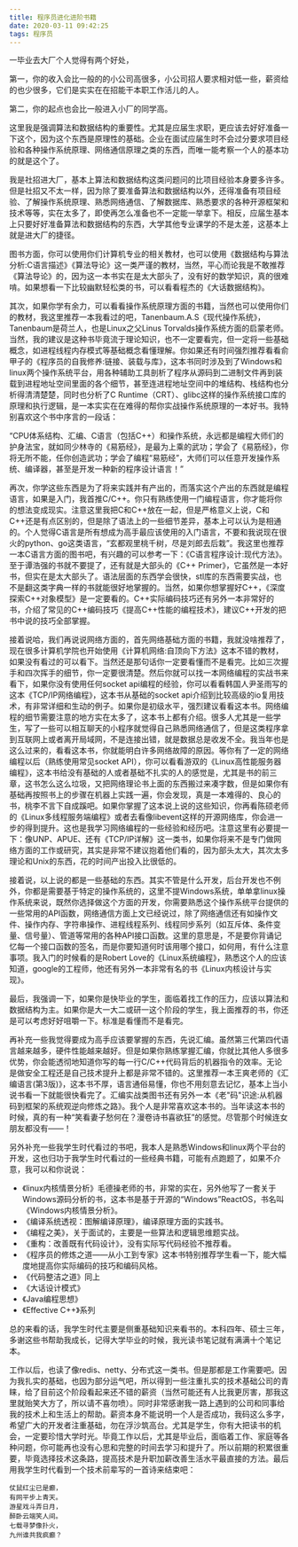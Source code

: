 ```yaml
---
title: 程序员进化进阶书籍
date: 2020-03-11 09:42:25
tags: 程序员
---
```

一毕业去大厂个人觉得有两个好处，

第一，你的收入会比一般的的小公司高很多，小公司招人要求相对低一些，薪资给的也少很多，它们是实实在在招能干本职工作活儿的人。

第二，你的起点也会比一般进入小厂的同学高。

这里我是强调算法和数据结构的重要性。尤其是应届生求职，更应该去好好准备一下这个，因为这个东西是原理性的基础。企业在面试应届生时不会过分要求项目经验和各种操作系统原理、网络通信原理之类的东西，而唯一能考察一个人的基本功的就是这个了。

我是社招进大厂，基本上算法和数据结构这类问题问的比项目经验本身要多许多。但是社招又不太一样，因为除了要准备算法和数据结构以外，还得准备有项目经验、了解操作系统原理、熟悉网络通信、了解数据库、熟悉要求的各种开源框架和技术等等，实在太多了，即使再怎么准备也不一定能一举拿下。相反，应届生基本上只要好好准备算法和数据结构的东西，大学其他专业课学的不是太差，这基本上就是进大厂的捷径。

图书方面，你可以使用你们计算机专业的相关教材，也可以使用《数据结构与算法分析:C语言描述》《算法导论》这一类严谨的教材，当然，平心而论我是不敢推荐《算法导论》的，因为这一本书实在是太大部头了，没有好的数学知识，真的很难啃。如果想看一下比较幽默轻松类的书，可以看看程杰的《大话数据结构》。


其次，如果你学有余力，可以看看操作系统原理方面的书籍，当然也可以使用你们的教材，我这里推荐一本我看过的吧，Tanenbaum.A.S《现代操作系统》，Tanenbaum是荷兰人，也是Linux之父Linus Torvalds操作系统方面的启蒙老师。当然，我的建议是这种书毕竟流于理论知识，也不一定要看完，但一定将一些基础概念，如进程线程内存模式等基础概念看懂理解。你如果还有时间强烈推荐看看俞甲子的《程序员的自我修养:链接、装载与库》，这本书同时涉及到了Windows和linux两个操作系统平台，用各种辅助工具剖析了程序从源码到二进制文件再到装载到进程地址空间里面的各个细节，甚至连进程地址空间中的堆结构、栈结构也分析得清清楚楚，同时也分析了C Runtime（CRT）、glibc这样的操作系统接口库的原理和执行逻辑，是一本实实在在难得的帮你实战操作系统原理的一本好书。我特别喜欢这个书中序言的一段话：

“CPU体系结构、汇编、C语言（包括C++）和操作系统，永远都是编程大师们的护身法宝，就如同少林寺的《易筋经》，是最为上乘的武功；学会了《易筋经》，你将无所不能，任你创造武功；学会了编程“易筋经”，大师们可以任意开发操作系统、编译器，甚至是开发一种新的程序设计语言！”

 

再次，你学这些东西是为了将来实践并有产出的，而落实这个产出的东西就是编程语言，如果是入门，我首推C/C++。你只有熟练使用一门编程语言，你才能将你的想法变成现实。注意这里我把C和C++放在一起，但是严格意义上说，C和C++还是有点区别的，但是除了语法上的一些细节差异，基本上可以认为是相通的。个人觉得C语言是所有想成为高手最应该使用的入门语言，不要和我说现在很火的python、go这类语言，“玄都观里桃千树，尽是刘郎去后栽”。我这里也推荐一本C语言方面的图书吧，有兴趣的可以参考一下：《C语言程序设计:现代方法》。至于谭浩强的书就不要提了，还有就是大部头的《C++ Primer》，它虽然是一本好书，但实在是太大部头了。语法层面的东西学会很快，stl库的东西需要实战，也不是翻这类字典一样的书就能很好地掌握的。当然，如果你想掌握好C++，《深度探索C++对象模型》是一定要看的。C++实际编码技巧还有另外一本非常好的书，介绍了常见的C++编码技巧《提高C++性能的编程技术》，建议C++开发的把书中说的技巧全部掌握。

 

接着说哈，我们再说说网络方面的，首先网络基础方面的书籍，我就没啥推荐了，现在很多计算机学院也开始使用《计算机网络:自顶向下方法》这本不错的教材，如果没有看过的可以看下。当然还是那句话你一定要看懂而不是看完。比如三次握手和四次挥手的细节，你一定要很清楚。然后你就可以找一本网络编程的实战书来看下，如果你没有使用任何socket api编程的经验，你可以看看韩国人尹圣雨写的这本《TCP/IP网络编程》，这本书从基础的socket api介绍到比较高级的io复用技术，有非常详细和生动的例子。如果你是初级水平，强烈建议看看这本书。网络编程的细节需要注意的地方实在太多了，这本书上都有介绍。很多人尤其是一些学生，写了一些可以相互聊天的小程序就觉得自己熟悉网络通信了，但是这类程序拿到互联网上或者离开局域网，不是连接出错，就是数据总是收发不全。我当年也是这么过来的，看看这本书，你就能明白许多网络故障的原因。等你有了一定的网络编程以后（熟练使用常见socket API），你可以看看游双的《Linux高性能服务器编程》，这本书给没有基础的人或者基础不扎实的人的感觉是，尤其是书的前三章，这书怎么这么垃圾，又把网络理论书上面的东西搬过来凑字数，但是如果你有基础再按照书上的步骤在机器上实践一遍，你会发现，真是一本难得的、良心的书，桃李不言下自成蹊吧。如果你掌握了这本说上说的这些知识，你再看陈硕老师的《Linux多线程服务端编程》或者去看像libevent这样的开源网络库，你会进一步的得到提升。这也是我学习网络编程的一些经验和经历吧。注意这里有必要提一下：像UNP、APUE、还有《TCP/IP详解》这一类书，如果你将来不是专门做网络方面的工作或研究，其实是非常不建议抱着他们看的，因为部头太大，其次太多理论和Unix的东西，花的时间产出投入比很低的。

接着说，以上说的都是一些基础的东西。其实不管是什么开发，后台开发也不例外，你都是需要基于特定的操作系统的，这里不提Windows系统，单单拿linux操作系统来说，既然你选择做这个方面的开发，你需要熟悉这个操作系统平台提供的一些常用的API函数，网络通信方面上文已经说过，除了网络通信还有如操作文件、操作内存、字符串操作、进程线程系列、线程同步系列（如互斥体、条件变量、信号量）、管道等常用的各种API接口函数。这里的意思是，不是要你背诵记忆每一个接口函数的签名，而是你要知道何时该用哪个接口，如何用，有什么注意事项。我入门的时候看的是Robert Love的《Linux系统编程》，熟悉这个人的应该知道，google的工程师，他还有另外一本非常有名的书《Linux内核设计与实现》。

 

最后，我强调一下，如果你是快毕业的学生，面临着找工作的压力，应该以算法和数据结构为主。如果你是大一大二或研一这个阶段的学生，我上面推荐的书，你还是可以考虑好好咀嚼一下。标准是看懂而不是看完。

再补充一些我觉得要成为高手应该要掌握的东西，先说汇编。虽然第三代第四代语言越来越多，硬件性能越来越好。但是如果你熟练掌握汇编，你就比其他人多很多优势，你会能透彻地知道你写的每一行C/C++代码背后的机器指令的效率。无论是做安全工程还是自己技术提升上都是非常不错的。这里推荐一本王爽老师的《汇编语言(第3版)》，这本书不厚，语言通俗易懂，你也不用刻意去记忆，基本上当小说书看一下就能很快看完了。汇编实战类图书还有另外一本《老"码"识途:从机器码到框架的系统观逆向修炼之路》。我个人是非常喜欢这本书的。当年读这本书的时候，真的有一种“笑看妻子愁何在？漫卷诗书喜欲狂”的感觉。尽管那个时候连女朋友都没有——！

 

另外补充一些我学生时代看过的书吧，我本人是熟悉Windows和linux两个平台的开发，这也归功于我学生时代看过的一些经典书籍，可能有点跑题了，如果不介意，我可以和你说说：

- 《linux内核情景分析》毛德操老师的书，非常的实在，另外他写了一套关于Windows源码分析的书，这本书是基于开源的“Windows”ReactOS，书名叫《Windows内核情景分析》。
- 《编译系统透视：图解编译原理》，编译原理方面的实践书。
- 《编程之美》，关于面试的，主要是一些算法和逻辑思维题实战。
- 《重构：改善既有代码设计》，没有实际写代码经验不推荐看。
- 《程序员的修炼之道——从小工到专家》这本书特别推荐学生看一下，能大幅度地提高你实际编码的技巧和编码风格。
- 《代码整洁之道》同上
- 《大话设计模式》
- 《Java编程思想》
- 《Effective C++》系列
 

总的来看的话，我学生时代主要是侧重基础知识来看书的。本科四年、硕士三年，多谢这些书帮助我成长，记得大学毕业的时候，我光读书笔记就有满满十个笔记本。

工作以后，也读了像redis、netty、分布式这一类书。但是那都是工作需要吧。因为我扎实的基础，也因为部分运气吧，所以得到一些注重扎实的技术基础公司的青睐，给了目前这个阶段看起来还不错的薪资（当然可能还有人比我更厉害，那我这里就贻笑大方了，所以请不喜勿喷）。同时非常感谢我一路上遇到的公司和同事给我的技术上和生活上的帮助。薪资本身不能说明一个人是否成功，我码这么多字，希望广大的开发者注重基础，勿在浮沙筑高台。尤其是学生，你有大把读书的机会，一定要珍惜大学时光。毕竟工作以后，尤其是毕业后，面临着工作、家庭等各种问题，你可能再也没有心思和完整的时间去学习和提升了。所以前期的积累很重要，毕竟选择技术这条路，提高技术是升职加薪改善生活水平最直接的方法。最后用我学生时代看到一个技术前辈写的一首诗来结束吧：

 
> 
    仗鼠红尘已是癫， 
    有网平步上青天。 
    游星戏斗弄日月， 
    醉卧云端笑人间。 
    七载寻梦像扑火，
    九州谁共我疯癫？

 